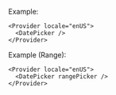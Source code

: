 Example:

    <Provider locale="enUS">
      <DatePicker />
    </Provider>

Example (Range):

    <Provider locale="enUS">
      <DatePicker rangePicker />
    </Provider>